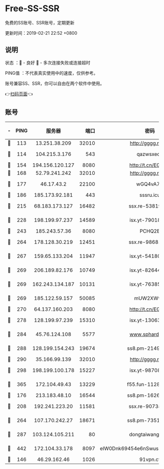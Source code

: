 # Free-SS-SSR

免费的SS账号、SSR账号，定期更新

更新时间：2019-02-21 22:52 +0800

## 说明

状态     ：🙂 - 良好 🙁 - 多次连接失败或连接超时

PING值   ：不代表真实使用中的速度，仅供参考。

账号兼容SS、SSR，你可以自由在两个软件中使用。

👉[扫码页面](https://liesauer.github.io/free-ss-ssr.github.io/)👈

## 账号

|-|PING|服务器|端口|密码|加密方式|区域|
|:----:|:----:|:-----:|-----:|:----:|:----:|:----:|
|🙂|113|13.251.38.209|32010|http://gggg.rocks|chacha20|SG|
|🙂|114|104.215.3.176|543|qazwsxedc|aes-256-gcm|JP|
|🙂|154|194.156.120.127|8080|http://t.cn/EGJIyrl|rc4-md5|RU|
|🙂|168|52.79.241.242|32010|http://gggg.rocks|chacha20|KR|
|🙂|177|46.17.43.2|22100|wGQ4vA7D|aes-256-gcm|RU|
|🙂|186|185.173.92.181|443|sssru.icu|rc4-md5|RU|
|🙂|215|68.183.173.127|16482|ssx.re-53819534|aes-256-cfb|US|
|🙂|228|198.199.97.237|14589|isx.yt-79018658|aes-256-cfb|US|
|🙂|243|185.243.57.36|8080|PCHQ2E|rc4-md5|US|
|🙂|264|178.128.30.219|12451|ssx.re-98681435|aes-256-cfb|SG|
|🙂|267|159.65.133.204|11947|isx.yt-54180036|aes-256-cfb|SG|
|🙂|269|206.189.82.176|10749|isx.yt-82644423|aes-256-cfb|SG|
|🙂|269|162.243.134.187|10131|isx.yt-76385286|aes-256-cfb|US|
|🙂|269|185.122.59.157|50085|mUW2XWw8|aes-256-cfb|GB|
|🙂|270|64.137.160.203|8080|http://t.cn/EGJIyrl|rc4-md5|CA|
|🙂|278|128.199.97.239|15310|isx.yt-13063955|aes-256-cfb|SG|
|🙂|284|45.76.124.108|5577|www.sphard.com|aes-256-cfb|AU|
|🙂|288|128.199.154.243|19674|ss8.pm-21493386|aes-256-cfb|SG|
|🙂|290|35.166.99.139|32010|http://gggg.rocks|chacha20|US|
|🙂|298|198.199.100.178|15227|isx.yt-98708558|aes-256-cfb|US|
|🙂|365|172.104.49.43|13229|f55.fun-11286035|aes-256-cfb|SG|
|🙂|176|213.183.48.10|16544|ss8.pm-16263031|rc4-md5|RU|
|🙂|208|192.241.223.20|11581|ssx.re-90738026|aes-256-cfb|US|
|🙂|264|107.170.242.27|18671|ss8.pm-73518154|aes-256-cfb|US|
|🙂|287|103.124.105.211|80|dongtaiwang.com|aes-256-cfb|US|
|🙂|442|172.104.33.178|8097|eIW0Dnk69454e6nSwuspv9DmS201tQ0D|aes-256-cfb|SG|
|🙁|146|46.29.162.46|1026|91vpn.cf|rc4-md5|RU|
